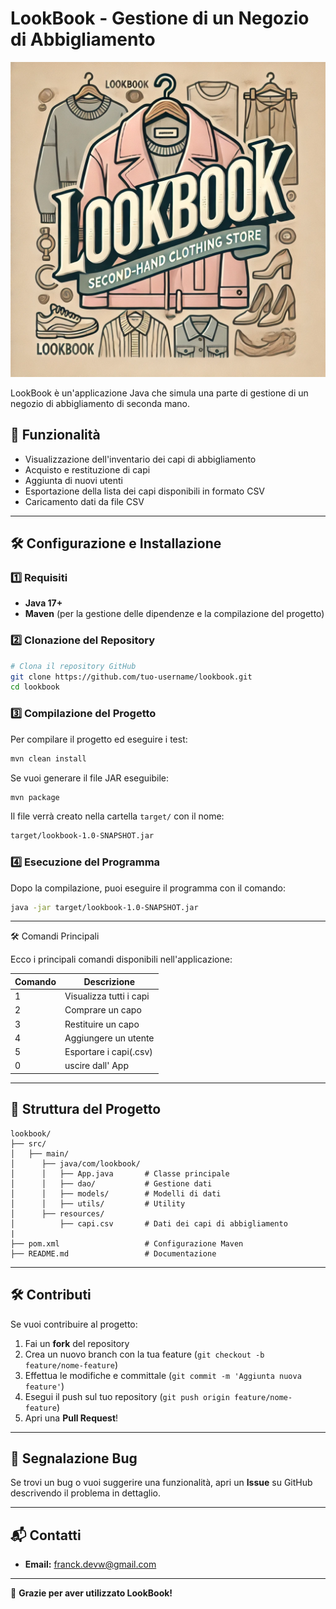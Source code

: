 # LookBook - Gestione di un Negozio di Abbigliamento

![LookBook Logo](/LookBook.webp)

LookBook è un'applicazione Java che simula una parte di gestione di un negozio di abbigliamento di seconda mano.

## 📌 Funzionalità

- Visualizzazione dell'inventario dei capi di abbigliamento
- Acquisto e restituzione di capi
- Aggiunta di nuovi utenti
- Esportazione della lista dei capi disponibili in formato CSV
- Caricamento dati da file CSV

---

## 🛠️ Configurazione e Installazione

### 1️⃣ Requisiti

- **Java 17+**
- **Maven** (per la gestione delle dipendenze e la compilazione del progetto)

### 2️⃣ Clonazione del Repository

```sh
# Clona il repository GitHub
git clone https://github.com/tuo-username/lookbook.git
cd lookbook
```

### 3️⃣ Compilazione del Progetto

Per compilare il progetto ed eseguire i test:

```sh
mvn clean install
```

Se vuoi generare il file JAR eseguibile:

```sh
mvn package
```

Il file verrà creato nella cartella `target/` con il nome:

```sh
target/lookbook-1.0-SNAPSHOT.jar
```

### 4️⃣ Esecuzione del Programma

Dopo la compilazione, puoi eseguire il programma con il comando:

```sh
java -jar target/lookbook-1.0-SNAPSHOT.jar
```
---
🛠️ Comandi Principali

Ecco i principali comandi disponibili nell'applicazione:

| Comando |Descrizione            |
|---------|-----------------------|
| 1       |Visualizza tutti i capi|                        
| 2       |Comprare un capo       |
| 3       |Restituire un capo     |
| 4       |Aggiungere un utente   |
| 5       |Esportare i capi(.csv) |
| 0       |uscire dall' App       |
---

## 📂 Struttura del Progetto

```
lookbook/
├── src/
│   ├── main/
│      ├── java/com/lookbook/
│      │   ├── App.java       # Classe principale
│      │   ├── dao/           # Gestione dati
│      │   ├── models/        # Modelli di dati
│      │   ├── utils/         # Utility
│      ├── resources/
│          ├── capi.csv       # Dati dei capi di abbigliamento
|
├── pom.xml                   # Configurazione Maven
├── README.md                 # Documentazione
```

---

## 🛠️ Contributi

Se vuoi contribuire al progetto:
1. Fai un **fork** del repository
2. Crea un nuovo branch con la tua feature (`git checkout -b feature/nome-feature`)
3. Effettua le modifiche e committale (`git commit -m 'Aggiunta nuova feature'`)
4. Esegui il push sul tuo repository (`git push origin feature/nome-feature`)
5. Apri una **Pull Request**!

---

## 🐛 Segnalazione Bug

Se trovi un bug o vuoi suggerire una funzionalità, apri un **Issue** su GitHub descrivendo il problema in dettaglio.

---

## 📬 Contatti

- **Email:** franck.devw@gmail.com

---

🚀 **Grazie per aver utilizzato LookBook!**

